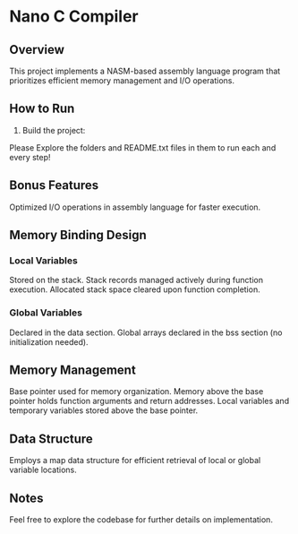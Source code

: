# Nano C Compiler

## Overview

This project implements a NASM-based assembly language program that prioritizes efficient memory management and I/O operations.

## How to Run

1. Build the project:

Please Explore the folders and README.txt files in them to run each and every step!
## Bonus Features

Optimized I/O operations in assembly language for faster execution.
## Memory Binding Design

### Local Variables

Stored on the stack.
Stack records managed actively during function execution.
Allocated stack space cleared upon function completion.
### Global Variables

Declared in the data section.
Global arrays declared in the bss section (no initialization needed).
## Memory Management

Base pointer used for memory organization.
Memory above the base pointer holds function arguments and return addresses.
Local variables and temporary variables stored above the base pointer.
## Data Structure

Employs a map data structure for efficient retrieval of local or global variable locations.
## Notes

Feel free to explore the codebase for further details on implementation.
